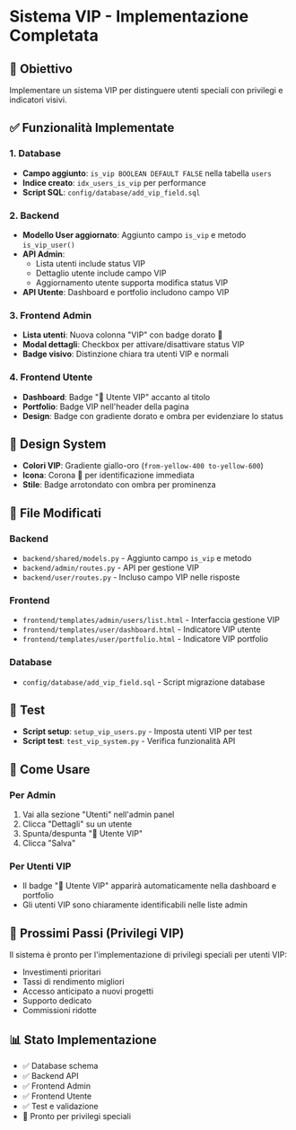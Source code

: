 # Sistema VIP - Implementazione Completata

## 🎯 Obiettivo
Implementare un sistema VIP per distinguere utenti speciali con privilegi e indicatori visivi.

## ✅ Funzionalità Implementate

### 1. Database
- **Campo aggiunto**: `is_vip BOOLEAN DEFAULT FALSE` nella tabella `users`
- **Indice creato**: `idx_users_is_vip` per performance
- **Script SQL**: `config/database/add_vip_field.sql`

### 2. Backend
- **Modello User aggiornato**: Aggiunto campo `is_vip` e metodo `is_vip_user()`
- **API Admin**: 
  - Lista utenti include status VIP
  - Dettaglio utente include campo VIP
  - Aggiornamento utente supporta modifica status VIP
- **API Utente**: Dashboard e portfolio includono campo VIP

### 3. Frontend Admin
- **Lista utenti**: Nuova colonna "VIP" con badge dorato 👑
- **Modal dettagli**: Checkbox per attivare/disattivare status VIP
- **Badge visivo**: Distinzione chiara tra utenti VIP e normali

### 4. Frontend Utente
- **Dashboard**: Badge "👑 Utente VIP" accanto al titolo
- **Portfolio**: Badge VIP nell'header della pagina
- **Design**: Badge con gradiente dorato e ombra per evidenziare lo status

## 🎨 Design System
- **Colori VIP**: Gradiente giallo-oro (`from-yellow-400 to-yellow-600`)
- **Icona**: Corona 👑 per identificazione immediata
- **Stile**: Badge arrotondato con ombra per prominenza

## 🔧 File Modificati

### Backend
- `backend/shared/models.py` - Aggiunto campo `is_vip` e metodo
- `backend/admin/routes.py` - API per gestione VIP
- `backend/user/routes.py` - Incluso campo VIP nelle risposte

### Frontend
- `frontend/templates/admin/users/list.html` - Interfaccia gestione VIP
- `frontend/templates/user/dashboard.html` - Indicatore VIP utente
- `frontend/templates/user/portfolio.html` - Indicatore VIP portfolio

### Database
- `config/database/add_vip_field.sql` - Script migrazione database

## 🧪 Test
- **Script setup**: `setup_vip_users.py` - Imposta utenti VIP per test
- **Script test**: `test_vip_system.py` - Verifica funzionalità API

## 🚀 Come Usare

### Per Admin
1. Vai alla sezione "Utenti" nell'admin panel
2. Clicca "Dettagli" su un utente
3. Spunta/despunta "👑 Utente VIP"
4. Clicca "Salva"

### Per Utenti VIP
- Il badge "👑 Utente VIP" apparirà automaticamente nella dashboard e portfolio
- Gli utenti VIP sono chiaramente identificabili nelle liste admin

## 🔮 Prossimi Passi (Privilegi VIP)
Il sistema è pronto per l'implementazione di privilegi speciali per utenti VIP:
- Investimenti prioritari
- Tassi di rendimento migliori
- Accesso anticipato a nuovi progetti
- Supporto dedicato
- Commissioni ridotte

## 📊 Stato Implementazione
- ✅ Database schema
- ✅ Backend API
- ✅ Frontend Admin
- ✅ Frontend Utente
- ✅ Test e validazione
- 🔄 Pronto per privilegi speciali
